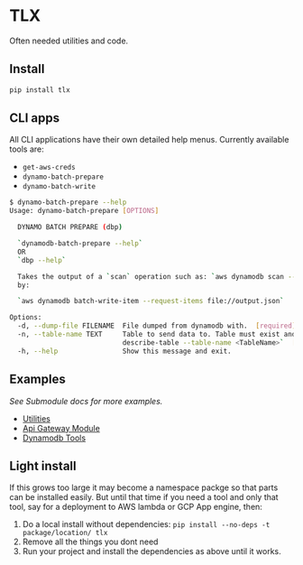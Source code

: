 # TLX

Often needed utilities and code.

## Install

```bash
pip install tlx
```

## CLI apps

All CLI applications have their own detailed help menus.  Currently available tools are:

- `get-aws-creds`
- `dynamo-batch-prepare`
- `dynamo-batch-write`

```bash
$ dynamo-batch-prepare --help
Usage: dynamo-batch-prepare [OPTIONS]

  DYNAMO BATCH PREPARE (dbp)

  `dynamodb-batch-prepare --help`
  OR
  `dbp --help`

  Takes the output of a `scan` operation such as: `aws dynamodb scan --table-name <TableName>` and formats for use
  by:

  `aws dynamodb batch-write-item --request-items file://output.json`

Options:
  -d, --dump-file FILENAME  File dumped from dynamodb with.  [required]
  -n, --table-name TEXT     Table to send data to. Table must exist and key schema must match.  Use `aws dynamodb
                            describe-table --table-name <TableName>`  [required]
  -h, --help                Show this message and exit.
```

## Examples
*See Submodule docs for more examples.*
- [Utilities](tlx/util/README.md)
- [Api Gateway Module](tlx/apigateway/README.md)
- [Dynamodb Tools](tlx/dynamodb/README.md)

## Light install
If this grows too large it may become a namespace packge so that parts can be installed easily. But until that time if you need a tool and only that tool, say for a deployment to AWS lambda or GCP App engine, then:

1.  Do a local install without dependencies:
`pip install --no-deps -t package/location/ tlx`
2.  Remove all the things you dont need
3.  Run your project and install the dependencies as above until it works.

